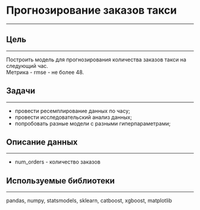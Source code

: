 # Прогнозирование заказов такси
---

## Цель
---
Построить модель для прогнозирования количества заказов такси на следующий час.  
Метрика - rmse - не более 48. 

## Задачи
---
- провести ресемплирование данных по часу;
- провести исследовательский анализ данных;
- попробовать разные модели с разными гиперпараметрами;

## Описание данных
---
- num_orders - количество заказов

## Используемые библиотеки
---
pandas, numpy, statsmodels, sklearn, catboost, xgboost, matplotlib
